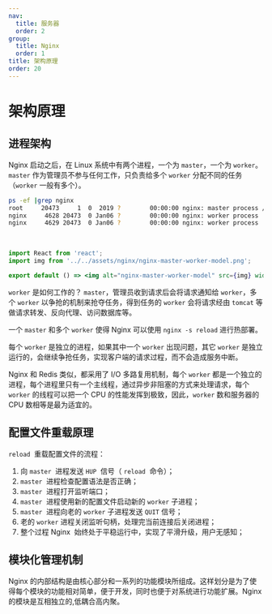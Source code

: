 ```yaml
---
nav:
  title: 服务器
  order: 2
group:
  title: Nginx
  order: 1
title: 架构原理
order: 20
---
```


# 架构原理

## 进程架构

Nginx 启动之后，在 Linux 系统中有两个进程，一个为 `master`，一个为 `worker`。`master` 作为管理员不参与任何工作，只负责给多个 `worker` 分配不同的任务（`worker` 一般有多个）。

```bash
ps -ef |grep nginx
root     20473     1  0  2019 ?        00:00:00 nginx: master process /usr/sbin/nginx
nginx     4628 20473  0 Jan06 ?        00:00:00 nginx: worker process
nginx     4629 20473  0 Jan06 ?        00:00:00 nginx: worker process
```

<br />

```jsx | inline
import React from 'react';
import img from '../../assets/nginx/nginx-master-worker-model.png';

export default () => <img alt="nginx-master-worker-model" src={img} width={640} />;
```

`worker` 是如何工作的？ `master`，管理员收到请求后会将请求通知给 `worker`，多个 `worker` 以争抢的机制来抢夺任务，得到任务的 `worker` 会将请求经由 `tomcat` 等做请求转发、反向代理、访问数据库等。

一个 `master` 和多个 `worker` 使得 Nginx 可以使用 `nginx -s reload` 进行热部署。

每个 `worker` 是独立的进程，如果其中一个 `worker` 出现问题，其它 `worker` 是独立运行的，会继续争抢任务，实现客户端的请求过程，而不会造成服务中断。

Nginx 和 Redis 类似，都采用了 I/O 多路复用机制，每个 `worker` 都是一个独立的进程，每个进程里只有一个主线程，通过异步非阻塞的方式来处理请求，每个 `worker` 的线程可以把一个 CPU 的性能发挥到极致，因此，`worker` 数和服务器的 CPU 数相等是最为适宜的。

## 配置文件重载原理

`reload`  重载配置文件的流程：

1. 向 `master`  进程发送 `HUP`  信号（ `reload`  命令）；
2. `master`  进程检查配置语法是否正确；
3. `master`  进程打开监听端口；
4. `master`  进程使用新的配置文件启动新的 `worker` 子进程；
5. `master`  进程向老的 `worker` 子进程发送 `QUIT` 信号；
6. 老的 `worker` 进程关闭监听句柄，处理完当前连接后关闭进程；
7. 整个过程 Nginx  始终处于平稳运行中，实现了平滑升级，用户无感知；

## 模块化管理机制

Nginx 的内部结构是由核心部分和一系列的功能模块所组成。这样划分是为了使得每个模块的功能相对简单，便于开发，同时也便于对系统进行功能扩展。Nginx 的模块是互相独立的,低耦合高内聚。
